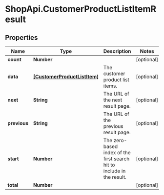 # ShopApi.CustomerProductListItemResult

## Properties
Name | Type | Description | Notes
------------ | ------------- | ------------- | -------------
**count** | **Number** |  | [optional] 
**data** | [**[CustomerProductListItem]**](CustomerProductListItem.md) | The customer product list items. | [optional] 
**next** | **String** | The URL of the next result page. | [optional] 
**previous** | **String** | The URL of the previous result page. | [optional] 
**start** | **Number** | The zero-based index of the first search hit to include in the result. | [optional] 
**total** | **Number** |  | [optional] 
